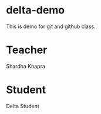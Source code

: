 # delta-demo
This is demo for  git and github class.
# Teacher
Shardha Khapra
# Student
Delta Student


